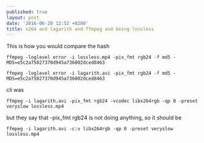 ```yaml
---
published: true
layout: post
date: '2016-06-20 12:52 +0200'
title: x264 and lagarith and ffmpeg and being lossless
---
```

This is how you would compare the hash

    ffmpeg -loglevel error -i lossless.mp4 -pix_fmt rgb24 -f md5 -
    MD5=e5c2a75027370d945a736002dced8463
    
    ffmpeg -loglevel error -i lagarith.avi -pix_fmt rgb24 -f md5 -
    MD5=e5c2a75027370d945a736002dced8463
    
cli was

    ffmpeg -i lagarith.avi -pix_fmt rgb24 -vcodec libx264rgb -qp 0 -preset veryslow lossless.mp4
    
but they say that -pix_fmt rgb24 is not doing anything, so it should be

    ffmpeg -i lagarith.avi -c:v libx264rgb -qp 0 -preset veryslow lossless.mp4
